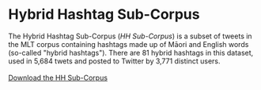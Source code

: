 
# Hybrid Hashtag Sub-Corpus
The Hybrid Hashtag Sub-Corpus (<i>HH Sub-Corpus</i>) is a subset of tweets in the MLT corpus containing hashtags made up of Māori and English words (so-called "hybrid hashtags"). There are 81 hybrid hashtags in this dataset, used in 5,684 twets and posted to Twitter by 3,771 distinct users.
<br>
<br>
<a href="../pics/hh_corpus.xlsx">Download the HH Sub-Corpus</a>
<br>
